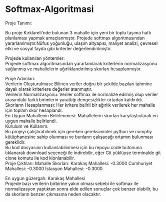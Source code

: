 # Softmax-Algoritmasi 
Proje Tanımı:  

Bu proje Kırklareli'nde bulunan 3 mahalle için yeni bir toplu taşıma hattı planlaması yapmak amaçlanmıştır. Projede softmax algoritmasından yararlanılmıştır.Nüfus yoğunluğu, ulaşım altyapısı, maliyet analizi, çevresel etki ve sosyal fayda gibi kriterler değerlendirilmiştir.  

Projede kullanılan yöntemler:  
Projede softmax algoritmasından yararlanılarak kriterlerin normalizasyonu sağlanmış ve mahallelerin ağırlıklandırılmış skorları hesaplanmıştır.   

Proje Adımları:  
Verilerin Oluşturulması: Bilinen veriler doğru bir şekilde bazıları tahmine dayalı olarak kriterlere değerler atanmıştır.  
Verilerin Normalizasyonu: Veriler softmax ile normalize edilmiş olup veriler arasındaki farklı birimlerin yarattığı dengesizlikler ortadan kaldırıldı.  
Skorların Hesaplanması: Her kritere belirli bir ağırlık verilerek her mahalle için toplam skor hesaplandı.  
En Uygun Mahallenin Belirlenmesi: Mahallelerin skorları karşılaştırılarak en uygun mahalle belirlendi.  
Kurulum ve Kullanım:  
Bu projeyi çalıştırabilmek için gereken gereksinimler python ve numphy kütüphanesine sahip olunması ve bunların çalışacağı ortamın bulunması gereklidir.  
Bu kod dosyasının kullanılabilinmesi için bu repoyu code butonuna tıklanarak download seçeneği ile indirebilir, eğer Git yüklüyse terminalde git clone <repo link> komutu ile kod klonlanabilir.   
Proje Çıktıları:
Mahalle Skorları:
Karakaş Mahallesi: -0.3000
Cumhuriyet Mahallesi: -0.3000
İstasyon Mahallesi: -0.3000

En uygun güzergah: Karakaş Mahallesi  
Projede bazı verilerin birbirine yakın olması sebebi ile softmax ile normalizasyon yaptıktan sonra elde edilen sonuçlar çok benzer olabilir, bu da skorların benzer çıkmasına neden olacaktır.






